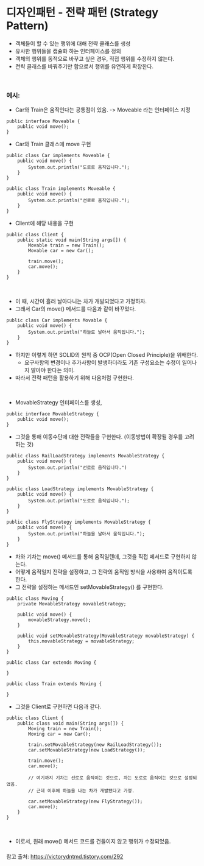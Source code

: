 # 디자인패턴 - 전략 패턴 (Strategy Pattern)

-   객체들이 할 수 있는 행위에 대해 전략 클래스를 생성
-   유사한 행위들을 캡슐화 하는 인터페이스를 정의
-   객체의 행위를 동적으로 바꾸고 싶은 경우, 직접 행위를 수정하지 않는다.
-   전략 클래스를 바꿔주기만 함으로서 행위를 유연하게 확장한다.

<br>

### 예시:

-   Car와 Train은 움직인다는 공통점이 있음. -> Moveable 라는 인터페이스 지정

```
public interface Moveable {
    public void move();
}
```

-   Car와 Train 클래스에 move 구현

```
public class Car implements Moveable {
    public void move() {
        System.out.println("도로로 움직입니다.");
    }
}
```

```
public class Train implements Moveable {
    public void move() {
        System.out.println("선로로 움직입니다.");
    }
}
```

-   Client에 해당 내용을 구현

```
public class Client {
    public static void main(String args[]) {
        Movable train = new Train();
        Movable car = new Car();

        train.move();
        car.move();
    }
}
```

<br>

-   이 때, 시간이 흘러 날아다니는 차가 개발되었다고 가정하자.
-   그래서 Car의 move() 메서드를 다음과 같이 바꾸었다.

```
public class Car implements Movable {
    public void move() {
        System.out.println("하늘로 날아서 움직입니다.");
    }
}
```

-   하지만 이렇게 하면 SOLID의 원칙 중 OCP(Open Closed Principle)을 위배한다.
    -   요구사항의 변경이나 추가사항이 발생하더라도 기존 구성요소는 수정이 일어나지 말아야 한다는 의미.
-   따라서 전략 패턴을 활용하기 위해 다음처럼 구현한다.

<br>

-   MovableStrategy 인터페이스를 생성,

```
public interface MovableStrategy {
    public void move();
}
```

-   그것을 통해 이동수단에 대한 전략들을 구현한다. (이동방법이 확장될 경우를 고려하는 것)

```
public class RailLoadStrategy implements MovableStrategy {
    public void move() {
        System.out.println("선로로 움직입니다.")
    }
}
```

```
public class LoadStrategy implements MovableStrategy {
    public void move() {
        System.out.println("도로로 움직입니다.");
    }
}
```

```
public class FlyStrategy implements MovableStrategy {
    public void move() {
        System.out.println("하늘을 날아서 움직입니다.");
    }
}
```

-   차와 기차는 move() 메서드를 통해 움직일텐데, 그것을 직접 메서드로 구현하지 않는다.
-   어떻게 움직일지 전략을 설정하고, 그 전략의 움직임 방식을 사용하여 움직이도록 한다.
-   그 전략을 설정하는 메서드인 setMovableStrategy() 를 구현한다.

```
public class Moving {
    private MovableStrategy movableStrategy;

    public void move() {
        movableStrategy.move();
    }

    public void setMovableStrategy(MovableStrategy movableStrategy) {
        this.movableStrategy = movableStrategy;
    }
}
```

```
public class Car extends Moving {

}
```

```
public class Train extends Moving {

}
```

-   그것을 Client로 구현하면 다음과 같다.

```
public class Client {
    public class void main(String args[]) {
        Moving train = new Train();
        Moving car = new Car();

        train.setMovableStrategy(new RailLoadStrategy());
        car.setMovableStrategy(new LoadStrategy());

        train.move();
        car.move();

        // 여기까지 기차는 선로로 움직이는 것으로, 차는 도로로 움직이는 것으로 설정되었음.
        // 근데 이후에 하늘을 나는 차가 개발됐다고 가정.

        car.setMovableStrategy(new FlyStrategy());
        car.move();
    }
}
```

<br>

-   이로서, 원래 move() 메서드 코드를 건들이지 않고 행위가 수정되었음.

####

참고 출처: https://victorydntmd.tistory.com/292
